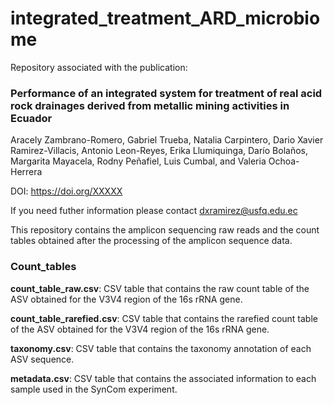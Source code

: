 # integrated_treatment_ARD_microbiome

Repository associated with the publication:

### Performance of an integrated system for treatment of real acid rock drainages derived from metallic mining activities in Ecuador

Aracely Zambrano-Romero, Gabriel Trueba, Natalia Carpintero, Dario Xavier Ramirez-Villacis, Antonio Leon-Reyes, Erika Llumiquinga, Darío Bolaños, Margarita Mayacela, Rodny Peñafiel, Luis Cumbal, and Valeria Ochoa-Herrera

DOI: https://doi.org/XXXXX

If you need futher information please contact [dxramirez@usfq.edu.ec](mailto:dxramirez@usfq.edu.ec)

This repository contains the amplicon sequencing raw reads and the count tables obtained after the processing of the amplicon sequence data.

### Count_tables

**count_table_raw.csv**: CSV table that contains the raw count table of the ASV obtained for the V3V4 region of the 16s rRNA gene.

**count_table_rarefied.csv**: CSV table that contains the rarefied count table of the ASV obtained for the V3V4 region of the 16s rRNA gene.

**taxonomy.csv**: CSV table that contains the taxonomy annotation of each ASV sequence.

**metadata.csv**: CSV table that contains the associated information to each sample used in the SynCom experiment.
